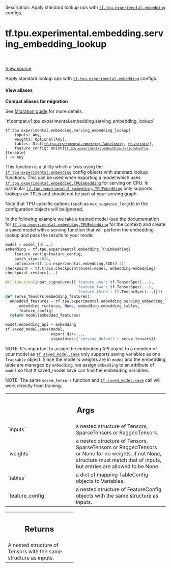 description: Apply standard lookup ops with <a href="../../../../tf/tpu/experimental/embedding.md"><code>tf.tpu.experimental.embedding</code></a> configs.

<div itemscope itemtype="http://developers.google.com/ReferenceObject">
<meta itemprop="name" content="tf.tpu.experimental.embedding.serving_embedding_lookup" />
<meta itemprop="path" content="Stable" />
</div>

# tf.tpu.experimental.embedding.serving_embedding_lookup

<!-- Insert buttons and diff -->

<table class="tfo-notebook-buttons tfo-api nocontent" align="left">

</table>

<a target="_blank" class="external" href="/code/stable/tensorflow/python/tpu/tpu_embedding_for_serving.py">View source</a>



Apply standard lookup ops with <a href="../../../../tf/tpu/experimental/embedding.md"><code>tf.tpu.experimental.embedding</code></a> configs.


<section class="expandable">
  <h4 class="showalways">View aliases</h4>
  <p>
<b>Compat aliases for migration</b>
<p>See
<a href="https://www.tensorflow.org/guide/migrate">Migration guide</a> for
more details.</p>
<p>`tf.compat.v1.tpu.experimental.embedding.serving_embedding_lookup`</p>
</p>
</section>

<pre class="devsite-click-to-copy prettyprint lang-py tfo-signature-link">
<code>tf.tpu.experimental.embedding.serving_embedding_lookup(
    inputs: Any,
    weights: Optional[Any],
    tables: Dict[<a href="../../../../tf/tpu/experimental/embedding/TableConfig.md"><code>tf.tpu.experimental.embedding.TableConfig</code></a>, <a href="../../../../tf/Variable.md"><code>tf.Variable</code></a>],
    feature_config: Union[<a href="../../../../tf/tpu/experimental/embedding/FeatureConfig.md"><code>tf.tpu.experimental.embedding.FeatureConfig</code></a>, Iterable]
) -> Any
</code></pre>



<!-- Placeholder for "Used in" -->

This function is a utility which allows using the
<a href="../../../../tf/tpu/experimental/embedding.md"><code>tf.tpu.experimental.embedding</code></a> config objects with standard lookup functions.
This can be used when exporting a model which uses
<a href="../../../../tf/tpu/experimental/embedding/TPUEmbedding.md"><code>tf.tpu.experimental.embedding.TPUEmbedding</code></a> for serving on CPU. In particular
<a href="../../../../tf/tpu/experimental/embedding/TPUEmbedding.md"><code>tf.tpu.experimental.embedding.TPUEmbedding</code></a> only supports lookups on TPUs and
should not be part of your serving graph.

Note that TPU specific options (such as `max_sequence_length`) in the
configuration objects will be ignored.

In the following example we take a trained model (see the documentation for
<a href="../../../../tf/tpu/experimental/embedding/TPUEmbedding.md"><code>tf.tpu.experimental.embedding.TPUEmbedding</code></a> for the context) and create a
saved model with a serving function that will perform the embedding lookup and
pass the results to your model:

```python
model = model_fn(...)
embedding = tf.tpu.experimental.embedding.TPUEmbedding(
    feature_config=feature_config,
    batch_size=1024,
    optimizer=tf.tpu.experimental.embedding.SGD(0.1))
checkpoint = tf.train.Checkpoint(model=model, embedding=embedding)
checkpoint.restore(...)

@tf.function(input_signature=[{'feature_one': tf.TensorSpec(...),
                               'feature_two': tf.TensorSpec(...),
                               'feature_three': tf.TensorSpec(...)}])
def serve_tensors(embedding_features):
  embedded_features = tf.tpu.experimental.embedding.serving_embedding_lookup(
      embedding_features, None, embedding.embedding_tables,
      feature_config)
  return model(embedded_features)

model.embedding_api = embedding
tf.saved_model.save(model,
                    export_dir=...,
                    signatures={'serving_default': serve_tensors})

```

NOTE: It's important to assign the embedding API object to a member of your
model as <a href="../../../../tf/saved_model/save.md"><code>tf.saved_model.save</code></a> only supports saving variables as one
`Trackable` object. Since the model's weights are in `model` and the
embedding table are managed by `embedding`, we assign `embedding` to an
attribute of `model` so that tf.saved_model.save can find the embedding
variables.

NOTE: The same `serve_tensors` function and <a href="../../../../tf/saved_model/save.md"><code>tf.saved_model.save</code></a> call will
work directly from training.

<!-- Tabular view -->
 <table class="responsive fixed orange">
<colgroup><col width="214px"><col></colgroup>
<tr><th colspan="2"><h2 class="add-link">Args</h2></th></tr>

<tr>
<td>
`inputs`<a id="inputs"></a>
</td>
<td>
a nested structure of Tensors, SparseTensors or RaggedTensors.
</td>
</tr><tr>
<td>
`weights`<a id="weights"></a>
</td>
<td>
a nested structure of Tensors, SparseTensors or RaggedTensors or
None for no weights. If not None, structure must match that of inputs, but
entries are allowed to be None.
</td>
</tr><tr>
<td>
`tables`<a id="tables"></a>
</td>
<td>
a dict of mapping TableConfig objects to Variables.
</td>
</tr><tr>
<td>
`feature_config`<a id="feature_config"></a>
</td>
<td>
a nested structure of FeatureConfig objects with the same
structure as inputs.
</td>
</tr>
</table>



<!-- Tabular view -->
 <table class="responsive fixed orange">
<colgroup><col width="214px"><col></colgroup>
<tr><th colspan="2"><h2 class="add-link">Returns</h2></th></tr>
<tr class="alt">
<td colspan="2">
A nested structure of Tensors with the same structure as inputs.
</td>
</tr>

</table>

